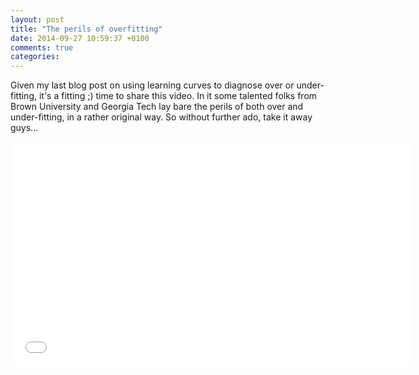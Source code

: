 ```yaml
---
layout: post
title: "The perils of overfitting"
date: 2014-09-27 10:59:37 +0100
comments: true
categories: 
---
```


Given my last blog post on using learning curves to diagnose over or under-fitting, it's a fitting ;) time to share this video. In it some talented folks from Brown University and Georgia Tech lay bare the perils of both over and under-fitting, in a rather original way. So without further ado, take it away guys... 
<iframe width="640" height="360" src="//www.youtube.com/embed/fJMXDlNkYvU?rel=0" frameborder="0" allowfullscreen></iframe>
